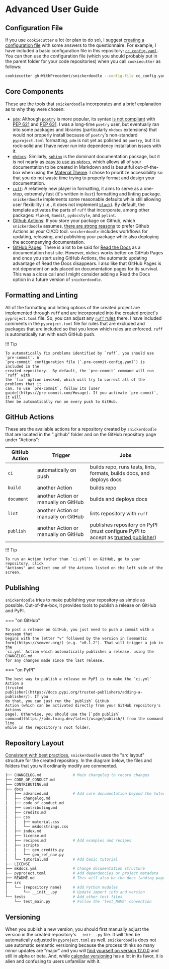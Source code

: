 # Advanced User Guide

## Configuration File

If you use `cookiecutter` a lot (or plan to do so), I suggest [creating a
configuration
file](https://cookiecutter.readthedocs.io/en/2.3.0/advanced/user_config.html)
with some answers to the questionnaire. For example, I have included a
basic configuration file in this repository:
[`cc_config.yaml`](https://github.com/WithPrecedent/snickerdoodle/blob/main/cc_config.yaml).
You can then use the configuration file (which you should probably put in the
parent folder for your code repositories) when you call `cookiecutter` as
follows:

```sh
cookiecutter gh:WithPrecedent/snickerdoodle --config-file cc_config.yaml
```

## Core Components

These are the tools that `snickerdoodle` incorporates and a brief explanation as
to why they were chosen:

* [`pdm`](https://pdm.fming.dev/latest/): Although [`poetry`](https://python-poetry.org/) is more popular, its syntax
[is not
compliant](https://github.com/python-poetry/roadmap/issues/3) with [PEP
621](https://peps.python.org/pep-0621/) and  [PEP 631](https://peps.python.org/pep-0631/). I was a long-time `poetry` user, but
eventually ran into some packages and libraries (particularly `mkdocs`
extensions) that would not properly install because of `poetry`'s non-standard
`pyproject.toml` formatting. `pdm` is not yet as polished as `poetry`, but it
is rock-solid and I have never run into dependency installation issues with
it.
* [`mkdocs`](https://www.mkdocs.org/): Similarly,
[`sphinx`](https://www.sphinx-doc.org/en/master/) is the dominant
documentation package, but it is not nearly as [easy to use as `mkdocs`](https://squidfunk.github.io/mkdocs-material/alternatives/), which allows
all of your documentation to be created in Markdown and is beautiful
out-of-the-box when using the [Material
Theme](https://squidfunk.github.io/mkdocs-material/). I chose to prioritize
accessibility so that you do not waste time trying to properly format and
design your documentation.
* [`ruff`](https://github.com/astral-sh/ruff): A relatively new player in formatting, it aims to serve as a one-stop,
extremely fast (it's written in `Rust`) formatting and linting package.
`snickerdoodle` implements some reasonable defaults while still allowing user
flexibility (i.e., it does not implement [`black`](https://github.com/psf/black)). By default, the template activates the parts of
`ruff` that incorporate, among other packages: `Flake8`, `Bandit`, `pydocstyle`, and `pylint`.
* [Github Actions](https://github.com/features/actions): If you store your package on Github, which `snickerdoodle` assumes, [there are
strong reasons](https://resources.github.com/devops/tools/automation/actions/)
to prefer Github Actions as your CI/CD tool. `snickerdoodle` includes workflows
for updating, releasing, and publishing your package while also deploying the
accompanying documentation.
* [GitHub Pages](https://pages.github.com/): There is a lot to be said for [Read the Docs](https://readthedocs.com) as a
documentation host site. However, `mkdocs` works better on GitHub Pages and once
you start using GitHub Actions, the automatic updating advantage of Read the
Docs disappears. I also like that GitHub Pages is not dependent on ads placed on
documentation pages for its survival. This was a close call and I might consider
adding a Read the Docs option in a future version of `snickerdoodle`.

## Formatting and Linting

All of the formatting and linting options of the created project are implemented
through `ruff` and are incorporated into the created
project's `pyproject.toml` file. So, you can adjust any [`ruff`
rules](https://beta.ruff.rs/docs/rules/) there. I have included comments in the
`pyproject.toml` file for rules that are excluded and packages that are included
so that you know which rules are enforced. `ruff` is automatically run with
each GitHub push.

!!! Tip

    To automatically fix problems identified by `ruff`, you should use `pre-commit`. A
    `pre-commit` configuration file (`.pre-commit-config.yaml`) is included in the
    created repository.  By default, the `pre-commit` command will run `ruff` with
    the `fix` option invoked, which will try to correct all of the problems that it
    can. To use `pre-commit`, follow its [user
    guide](https://pre-commit.com/#usage). If you activate `pre-commit`, it will
    then be automatically run on every push to GitHub.

## GitHub Actions

These are the available actions for a repository created by `snickerdoodle` that
are located in the ".github" folder and on the GitHub repository page under "Actions":

| GitHub Action | Trigger | Jobs |
| --- | --- | --- |
| `ci` | automatically on push | builds repo, runs tests, lints, formats, builds docs, and deploys docs |
| `build` | another Action | builds repo |
| `document` | another Action or manually on GitHub| builds and deploys docs |
| `lint` | another Action or manually on GitHub | lints repository with `ruff` |
| `publish` | another Action or manually on GitHub | publishes repository on PyPI (must configure PyPI to accept as [trusted publisher](https://docs.pypi.org/trusted-publishers/adding-a-publisher/)) |

!!! Tip

    To run an Action (other than `ci.yml`) on GitHub, go to your repository, click
    "Actions" and select one of the Actions listed on the left side of the screen.

## Publishing

`snickerdoodle` tries to make publishing your repository as simple as possible.
Out-of-the-box, it provides tools to publish a release on GitHub and PyPI.

=== "on GitHub"

    To post a release on GitHub, you just need to push a commit with a message that
    begins with the letter "v" followed by the version in [semantic
    form](https://semver.org/) (e.g. "v0.1.2"). That will trigger a job in the
    `ci.yml` Action which automatically publishes a release, using the CHANGELOG.md
    for any changes made since the last release.

=== "on PyPI"

    The best way to publish a release on PyPI is to make the `ci.yml` Action a
    [trusted
    publisher](https://docs.pypi.org/trusted-publishers/adding-a-publisher/). If you
    do that, you can just run the `publish` GitHub
    Action (which can be activated directly from your GitHub repository's Actions
    page). Otherwise, you should use the [`pdm publish`
    command](https://pdm.fming.dev/latest/usage/publish/) from the command line
    while in the repository's root folder.

## Repository Layout

[Consistent with best
practices](https://packaging.python.org/en/latest/discussions/src-layout-vs-flat-layout/),
`snickerdoodle` uses the "src layout" structure for the created repository. In
the diagram below, the files and folders
that you will ordinarily modify are commented.

```sh
├── CHANGELOG.md              # Main changelog to record changes
├── CODE_OF_CONDUCT.md
├── CONTRIBUTING.md
├── docs
│   ├── advanced.md           # Add core documentation beyond the tutorial
│   ├── changelog.md
│   ├── code_of_conduct.md
│   ├── contributing.md
│   ├── credits.md
│   ├── css
│   │   ├── material.css
│   │   └── mkdocstrings.css
│   ├── index.md
│   ├── license.md
│   ├── recipes.md            # Add examples and recipes
│   ├── scripts
│   │   ├── gen_credits.py
│   │   └── gen_ref_nav.py
│   └── tutorial.md           # Add basic tutorial
├── LICENSE
├── mkdocs.yml                # Change documentation structure
├── pyproject.toml            # Add dependencies or project metadata
├── README.md                 # This will also be the docs landing page
├── src
│   └── {repository name}     # Add Python modules
│       └── __init__.py       # Update import info and version
└── tests                     # Add other test files
    └── test_main.py          # Follow the 'test_NAME' convention
```

## Versioning

When you publish a new version, you should first manually adjust the version in
the created repository's `__init__.py` file. It will then be automatically
adjusted in `pyproject.toml` as well. `snickerdoodle` does not use automatic semantic
versioning because the process thinks so many minor updates are "major" and you
will [find yourself on version
12.0.0](https://hynek.me/articles/semver-will-not-save-you/) and still in alpha
or beta. And, while [calendar versioning](https://calver.org/) has a lot in its favor, it
is alien and confusing to users unfamiliar with it.
